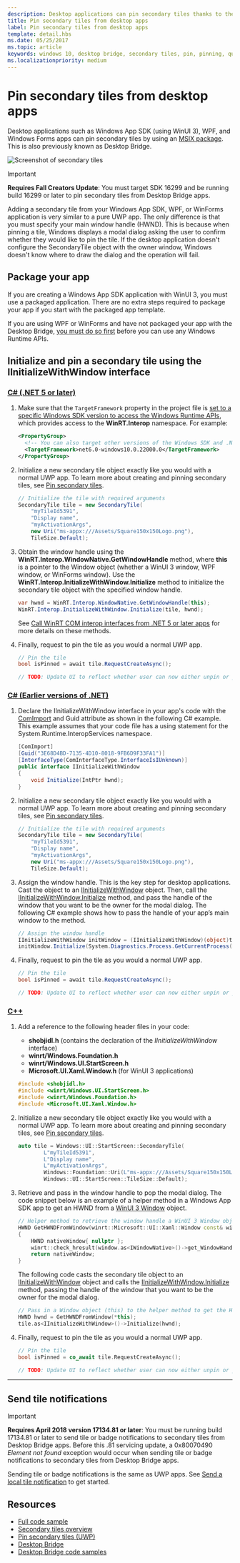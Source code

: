 ```yaml
---
description: Desktop applications can pin secondary tiles thanks to the Desktop Bridge!
title: Pin secondary tiles from desktop apps
label: Pin secondary tiles from desktop apps
template: detail.hbs
ms.date: 05/25/2017
ms.topic: article
keywords: windows 10, desktop bridge, secondary tiles, pin, pinning, quickstart, code sample, example, secondarytile, desktop application, win32, winforms, wpf
ms.localizationpriority: medium
---
```

# Pin secondary tiles from desktop apps

Desktop applications such as Windows App SDK (using WinUI 3), WPF, and Windows Forms apps can pin secondary tiles by using an [MSIX package](https://developer.microsoft.com/windows/bridges/desktop). This is also previously known as Desktop Bridge.

![Screenshot of secondary tiles](images/secondarytiles.png)

> [!IMPORTANT]
> **Requires Fall Creators Update**: You must target SDK 16299 and be running build 16299 or later to pin secondary tiles from Desktop Bridge apps.

Adding a secondary tile from your Windows App SDK, WPF, or WinForms application is very similar to a pure UWP app. The only difference is that you must specify your main window handle (HWND). This is because when pinning a tile, Windows displays a modal dialog asking the user to confirm whether they would like to pin the tile. If the desktop application doesn't configure the SecondaryTile object with the owner window, Windows doesn't know where to draw the dialog and the operation will fail.

## Package your app

If you are creating a Windows App SDK application with WinUI 3, you must use a packaged application. There are no extra steps required to package your app if you start with the packaged app template.

If you are using WPF or WinForms and have not packaged your app with the Desktop Bridge, [you must do so first](/windows/msix/desktop/source-code-overview) before you can use any Windows Runtime APIs.

## Initialize and pin a secondary tile using the IInitializeWithWindow interface

### [C# (.NET 5 or later)](#tab/csharpnet5)

1. Make sure that the `TargetFramework` property in the project file is [set to a specific Windows SDK version to access the Windows Runtime APIs](/windows/apps/desktop/modernize/desktop-to-uwp-enhance#net-5-and-later-use-the-target-framework-moniker-option), which provides access to the **WinRT.Interop** namespace. For example:

    ```xml
    <PropertyGroup>
      <!-- You can also target other versions of the Windows SDK and .NET, e.g. "net5.0-windows10.0.19041.0" -->
      <TargetFramework>net6.0-windows10.0.22000.0</TargetFramework>
    </PropertyGroup>
    ```

2. Initialize a new secondary tile object exactly like you would with a normal UWP app. To learn more about creating and pinning secondary tiles, see [Pin secondary tiles](secondary-tiles-pinning.md).

    ```csharp
    // Initialize the tile with required arguments
    SecondaryTile tile = new SecondaryTile(
        "myTileId5391",
        "Display name",
        "myActivationArgs",
        new Uri("ms-appx:///Assets/Square150x150Logo.png"),
        TileSize.Default);
    ```

3. Obtain the window handle using the **WinRT.Interop.WindowNative.GetWindowHandle** method, where **this** is a pointer to the Window object (whether a WinUI 3 window, WPF window, or WinForms window). Use the **WinRT.Interop.InitializeWithWindow.Initialize** method to initialize the secondary tile object with the specified window handle.

    ```csharp
    var hwnd = WinRT.Interop.WindowNative.GetWindowHandle(this);
    WinRT.Interop.InitializeWithWindow.Initialize(tile, hwnd);
    ```

    See [Call WinRT COM interop interfaces from .NET 5 or later apps](/windows/apps/desktop/modernize/winrt-com-interop-csharp#configure-a-net-5-desktop-project-to-use-the-c-interop-classes) for more details on these methods.

4. Finally, request to pin the tile as you would a normal UWP app.

    ```csharp
    // Pin the tile
    bool isPinned = await tile.RequestCreateAsync();

    // TODO: Update UI to reflect whether user can now either unpin or pin
    ```
### [C# (Earlier versions of .NET)](#tab/csharp)

1. Declare the IInitializeWithWindow interface in your app's code with the [ComImport](/dotnet/api/system.runtime.interopservices.comimportattribute) and Guid attribute as shown in the following C# example. This example assumes that your code file has a using statement for the System.Runtime.InteropServices namespace.

    ```csharp
    [ComImport]
    [Guid("3E68D4BD-7135-4D10-8018-9FB6D9F33FA1")]
    [InterfaceType(ComInterfaceType.InterfaceIsIUnknown)]
    public interface IInitializeWithWindow
    {
        void Initialize(IntPtr hwnd);
    }
    ```

2. Initialize a new secondary tile object exactly like you would with a normal UWP app. To learn more about creating and pinning secondary tiles, see [Pin secondary tiles](secondary-tiles-pinning.md).

    ```csharp
    // Initialize the tile with required arguments
    SecondaryTile tile = new SecondaryTile(
        "myTileId5391",
        "Display name",
        "myActivationArgs",
        new Uri("ms-appx:///Assets/Square150x150Logo.png"),
        TileSize.Default);
    ```

3. Assign the window handle. This is the key step for desktop applications. Cast the object to an [IInitializeWithWindow](/windows/desktop/api/shobjidl_core/nn-shobjidl_core-iinitializewithwindow) object. Then, call the [IInitializeWithWindow.Initialize](/windows/desktop/api/shobjidl_core/nf-shobjidl_core-iinitializewithwindow-initialize) method, and pass the handle of the window that you want to be the owner for the modal dialog. The following C# example shows how to pass the handle of your app’s main window to the method.

    ```csharp
    // Assign the window handle
    IInitializeWithWindow initWindow = (IInitializeWithWindow)(object)tile;
    initWindow.Initialize(System.Diagnostics.Process.GetCurrentProcess().MainWindowHandle);
    ```

4. Finally, request to pin the tile as you would a normal UWP app.

    ```csharp
    // Pin the tile
    bool isPinned = await tile.RequestCreateAsync();

    // TODO: Update UI to reflect whether user can now either unpin or pin
    ```

### [C++](#tab/cpp)

1. Add a reference to the following header files in your code:
    - **shobjidl.h** (contains the declaration of the *IInitializeWithWindow* interface) 
    - **winrt/Windows.Foundation.h**
    - **winrt/Windows.UI.StartScreen.h**
    - **Microsoft.UI.Xaml.Window.h** (for WinUI 3 applications)

    ```cpp
    #include <shobjidl.h>
    #include <winrt/Windows.UI.StartScreen.h>
    #include <winrt/Windows.Foundation.h> 
    #include <Microsoft.UI.Xaml.Window.h>
    ```

2. Initialize a new secondary tile object exactly like you would with a normal UWP app. To learn more about creating and pinning secondary tiles, see [Pin secondary tiles](secondary-tiles-pinning.md).

    ```cpp
    auto tile = Windows::UI::StartScreen::SecondaryTile(
            L"myTileId5391",
            L"Display name",
            L"myActivationArgs",
            Windows::Foundation::Uri(L"ms-appx:///Assets/Square150x150Logo.png"),
            Windows::UI::StartScreen::TileSize::Default);
    ```
3. Retrieve and pass in the window handle to pop the modal dialog. The code snippet below is an example of a helper method in a Windows App SDK app to get an HWND from a [WinUI 3 Window](/windows/winui/api/microsoft.ui.xaml.window) object.

    ```cpp
    // Helper method to retrieve the window handle a WinUI 3 Window object 
    HWND GetHWNDFromWindow(winrt::Microsoft::UI::Xaml::Window const& window)
    {
        HWND nativeWindow{ nullptr };
        winrt::check_hresult(window.as<IWindowNative>()->get_WindowHandle(&nativeWindow));
        return nativeWindow;
    }
    ```

    The following code casts the secondary tile object to an [IInitializeWithWindow](/windows/desktop/api/shobjidl_core/nn-shobjidl_core-iinitializewithwindow) object and calls the [IInitializeWithWindow.Initialize](/windows/desktop/api/shobjidl_core/nf-shobjidl_core-iinitializewithwindow-initialize) method, passing the handle of the window that you want to be the owner for the modal dialog.

    ```cpp
    // Pass in a Window object (this) to the helper method to get the HWND
    HWND hwnd = GetHWNDFromWindow(*this);
    tile.as<IInitializeWithWindow>()->Initialize(hwnd);
    ```

4. Finally, request to pin the tile as you would a normal UWP app.

    ```cpp
    // Pin the tile
    bool isPinned = co_await tile.RequestCreateAsync();

    // TODO: Update UI to reflect whether user can now either unpin or pin
    ```

---

## Send tile notifications

> [!IMPORTANT]
> **Requires April 2018 version 17134.81 or later**: You must be running build 17134.81 or later to send tile or badge notifications to secondary tiles from Desktop Bridge apps. Before this .81 servicing update, a 0x80070490 *Element not found* exception would occur when sending tile or badge notifications to secondary tiles from Desktop Bridge apps.

Sending tile or badge notifications is the same as UWP apps. See [Send a local tile notification](sending-a-local-tile-notification.md) to get started.

## Resources

* [Full code sample](https://github.com/Microsoft/DesktopBridgeToUWP-Samples/tree/master/Samples/SecondaryTileSample)
* [Secondary tiles overview](secondary-tiles.md)
* [Pin secondary tiles (UWP)](secondary-tiles-pinning.md)
* [Desktop Bridge](https://developer.microsoft.com/windows/bridges/desktop)
* [Desktop Bridge code samples](https://github.com/Microsoft/DesktopBridgeToUWP-Samples)
